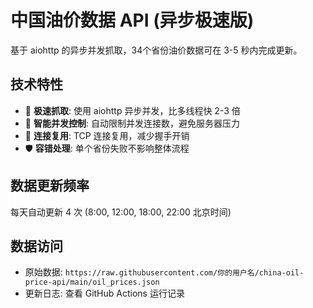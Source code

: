 # 中国油价数据 API (异步极速版)

基于 aiohttp 的异步并发抓取，34个省份油价数据可在 3-5 秒内完成更新。

## 技术特性

- 🚀 **极速抓取**: 使用 aiohttp 异步并发，比多线程快 2-3 倍
- 🔧 **智能并发控制**: 自动限制并发连接数，避免服务器压力
- 🔄 **连接复用**: TCP 连接复用，减少握手开销
- 🛡️ **容错处理**: 单个省份失败不影响整体流程

## 数据更新频率

每天自动更新 4 次 (8:00, 12:00, 18:00, 22:00 北京时间)

## 数据访问

- 原始数据: `https://raw.githubusercontent.com/你的用户名/china-oil-price-api/main/oil_prices.json`
- 更新日志: 查看 GitHub Actions 运行记录